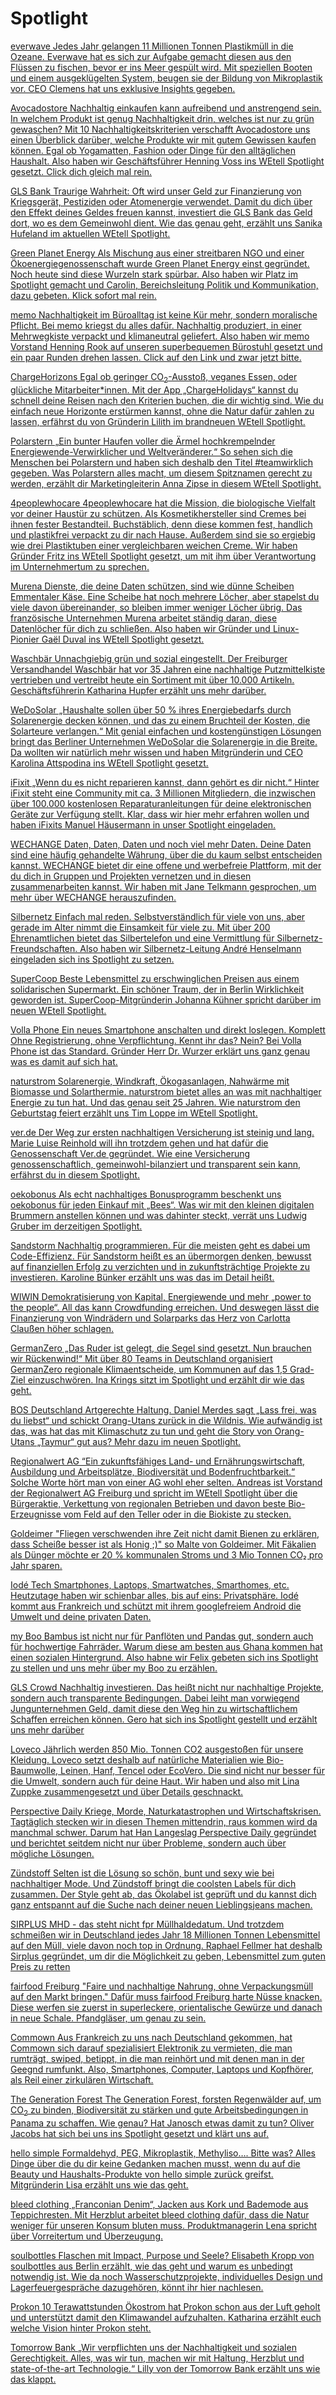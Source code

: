 Spotlight
==========

[everwave Jedes Jahr gelangen 11 Millionen Tonnen Plastikmüll in die Ozeane. Everwave hat es sich zur Aufgabe gemacht diesen aus den Flüssen zu fischen, bevor er ins Meer gespült wird. Mit speziellen Booten und einem ausgeklügelten System, beugen sie der Bildung von Mikroplastik vor. CEO Clemens hat uns exklusive Insights gegeben.](/community/spotlight/everwave/)

[Avocadostore Nachhaltig einkaufen kann aufreibend und anstrengend sein. In welchem Produkt ist genug Nachhaltigkeit drin, welches ist nur zu grün gewaschen? Mit 10 Nachhaltigkeitskriterien verschafft Avocadostore uns einen Überblick darüber, welche Produkte wir mit gutem Gewissen kaufen können. Egal ob Yogamatten, Fashion oder Dinge für den alltäglichen Haushalt. Also haben wir Geschäftsführer Henning Voss ins WEtell Spotlight gesetzt. Click dich gleich mal rein.](/community/spotlight/avocadostore/)

[GLS Bank Traurige Wahrheit: Oft wird unser Geld zur Finanzierung von Kriegsgerät, Pestiziden oder Atomenergie verwendet. Damit du dich über den Effekt deines Geldes freuen kannst, investiert die GLS Bank das Geld dort, wo es dem Gemeinwohl dient. Wie das genau geht, erzählt uns Sanika Hufeland im aktuellen WEtell Spotlight.](/community/spotlight/gls-bank/)

[Green Planet Energy Als Mischung aus einer streitbaren NGO und einer Ökoenergiegenossenschaft wurde Green Planet Energy einst gegründet. Noch heute sind diese Wurzeln stark spürbar. Also haben wir Platz im Spotlight gemacht und Carolin, Bereichsleitung Politik und Kommunikation, dazu gebeten. Klick sofort mal rein.](/community/spotlight/green-planet-energy/)

[memo Nachhaltigkeit im Büroalltag ist keine Kür mehr, sondern moralische Pflicht. Bei memo kriegst du alles dafür. Nachhaltig produziert, in einer Mehrwegkiste verpackt und klimaneutral geliefert. Also haben wir memo Vorstand Henning Rook auf unseren superbequemen Bürostuhl gesetzt und ein paar Runden drehen lassen. Click auf den Link und zwar jetzt bitte.](/community/spotlight/memo/)

[ChargeHorizons Egal ob geringer CO<sub>2</sub>-Ausstoß, veganes Essen, oder glückliche Mitarbeiter\*innen. Mit der App „ChargeHolidays“ kannst du schnell deine Reisen nach den Kriterien buchen, die dir wichtig sind. Wie du einfach neue Horizonte erstürmen kannst, ohne die Natur dafür zahlen zu lassen, erfährst du von Gründerin Lilith im brandneuen WEtell Spotlight.](/community/spotlight/chargehorizons/)

[Polarstern „Ein bunter Haufen voller die Ärmel hochkrempelnder Energiewende-Verwirklicher und Weltveränderer.“ So sehen sich die Menschen bei Polarstern und haben sich deshalb den Titel #teamwirklich gegeben. Was Polarstern alles macht, um diesem Spitznamen gerecht zu werden, erzählt dir Marketingleiterin Anna Zipse in diesem WEtell Spotlight.](/community/spotlight/polarstern/)

[4peoplewhocare 4peoplewhocare hat die Mission, die biologische Vielfalt vor deiner Haustür zu schützen. Als Kosmetikhersteller sind Cremes bei ihnen fester Bestandteil. Buchstäblich, denn diese kommen fest, handlich und plastikfrei verpackt zu dir nach Hause. Außerdem sind sie so ergiebig wie drei Plastiktuben einer vergleichbaren weichen Creme. Wir haben Gründer Fritz ins WEtell Spotlight gesetzt, um mit ihm über Verantwortung im Unternehmertum zu sprechen.](/community/spotlight/4peoplewhocare/)

[Murena Dienste, die deine Daten schützen, sind wie dünne Scheiben Emmentaler Käse. Eine Scheibe hat noch mehrere Löcher, aber stapelst du viele davon übereinander, so bleiben immer weniger Löcher übrig. Das französische Unternehmen Murena arbeitet ständig daran, diese Datenlöcher für dich zu schließen. Also haben wir Gründer und Linux-Pionier Gaël Duval ins WEtell Spotlight gesetzt.](/community/spotlight/murena/)

[Waschbär Unnachgiebig grün und sozial eingestellt. Der Freiburger Versandhandel Waschbär hat vor 35 Jahren eine nachhaltige Putzmittelkiste vertrieben und vertreibt heute ein Sortiment mit über 10.000 Artikeln. Geschäftsführerin Katharina Hupfer erzählt uns mehr darüber.](/community/spotlight/waschbaer/)

[WeDoSolar „Haushalte sollen über 50 % ihres Energiebedarfs durch Solarenergie decken können, und das zu einem Bruchteil der Kosten, die Solarteure verlangen.“ Mit genial einfachen und kostengünstigen Lösungen bringt das Berliner Unternehmen WeDoSolar die Solarenergie in die Breite. Da wollten wir natürlich mehr wissen und haben Mitgründerin und CEO Karolina Attspodina ins WEtell Spotlight gesetzt.](/community/spotlight/wedosolar/)

[iFixit „Wenn du es nicht reparieren kannst, dann gehört es dir nicht.“ Hinter iFixit steht eine Community mit ca. 3 Millionen Mitgliedern, die inzwischen über 100.000 kostenlosen Reparaturanleitungen für deine elektronischen Geräte zur Verfügung stellt. Klar, dass wir hier mehr erfahren wollen und haben iFixits Manuel Häusermann in unser Spotlight eingeladen.](/community/spotlight/ifixit/)

[WECHANGE Daten, Daten, Daten und noch viel mehr Daten. Deine Daten sind eine häufig gehandelte Währung, über die du kaum selbst entscheiden kannst. WECHANGE bietet dir eine offene und werbefreie Plattform, mit der du dich in Gruppen und Projekten vernetzen und in diesen zusammenarbeiten kannst. Wir haben mit Jane Telkmann gesprochen, um mehr über WECHANGE herauszufinden.](/community/spotlight/wechange/)

[Silbernetz Einfach mal reden. Selbstverständlich für viele von uns, aber gerade im Alter nimmt die Einsamkeit für viele zu. Mit über 200 Ehrenamtlichen bietet das Silbertelefon und eine Vermittlung für Silbernetz-Freundschaften. Also haben wir Silbernetz-Leitung André Henselmann eingeladen sich ins Spotlight zu setzen.](/community/spotlight/silbernetz/)

[SuperCoop Beste Lebensmittel zu erschwinglichen Preisen aus einem solidarischen Supermarkt. Ein schöner Traum, der in Berlin Wirklichkeit geworden ist. SuperCoop-Mitgründerin Johanna Kühner spricht darüber im neuen WEtell Spotlight.](/community/spotlight/supercoop/)

[Volla Phone Ein neues Smartphone anschalten und direkt loslegen. Komplett Ohne Registrierung, ohne Verpflichtung. Kennt ihr das? Nein? Bei Volla Phone ist das Standard. Gründer Herr Dr. Wurzer erklärt uns ganz genau was es damit auf sich hat.](/community/spotlight/volla-phone/)

[naturstrom Solarenergie, Windkraft, Ökogasanlagen, Nahwärme mit Biomasse und Solarthermie. naturstrom bietet alles an was mit nachhaltiger Energie zu tun hat. Und das genau seit 25 Jahren. Wie naturstrom den Geburtstag feiert erzählt uns Tim Loppe im WEtell Spotlight.](/community/spotlight/naturstrom/)

[ver.de Der Weg zur ersten nachhaltigen Versicherung ist steinig und lang. Marie Luise Reinhold will ihn trotzdem gehen und hat dafür die Genossenschaft Ver.de gegründet. Wie eine Versicherung genossenschaftlich, gemeinwohl-bilanziert und transparent sein kann, erfährst du in diesem Spotlight.](/community/spotlight/verde/)

[oekobonus Als echt nachhaltiges Bonusprogramm beschenkt uns oekobonus für jeden Einkauf mit „Bees“. Was wir mit den kleinen digitalen Brummern anstellen können und was dahinter steckt, verrät uns Ludwig Gruber im derzeitigen Spotlight.](/community/spotlight/oekobonus/)

[Sandstorm Nachhaltig programmieren. Für die meisten geht es dabei um Code-Effizienz. Für Sandstorm heißt es an übermorgen denken, bewusst auf finanziellen Erfolg zu verzichten und in zukunftsträchtige Projekte zu investieren. Karoline Bünker erzählt uns was das im Detail heißt.](/community/spotlight/sandstorm/)

[WIWIN Demokratisierung von Kapital, Energiewende und mehr „power to the people“. All das kann Crowdfunding erreichen. Und deswegen lässt die Finanzierung von Windrädern und Solarparks das Herz von Carlotta Claußen höher schlagen.](/community/spotlight/wiwin/)

[GermanZero „Das Ruder ist gelegt, die Segel sind gesetzt. Nun brauchen wir Rückenwind!“ Mit über 80 Teams in Deutschland organisiert GermanZero regionale Klimaentscheide, um Kommunen auf das 1,5 Grad-Ziel einzuschwören. Ina Krings sitzt im Spotlight und erzählt dir wie das geht.](/community/spotlight/germanzero/)

[BOS Deutschland Artgerechte Haltung. Daniel Merdes sagt „Lass frei, was du liebst“ und schickt Orang-Utans zurück in die Wildnis. Wie aufwändig ist das, was hat das mit Klimaschutz zu tun und geht die Story von Orang-Utans „Taymur“ gut aus? Mehr dazu im neuen Spotlight.](/community/spotlight/bos-deutschland/)

[Regionalwert AG “Ein zukunftsfähiges Land- und Ernährungswirtschaft, Ausbildung und Arbeitsplätze, Biodiversität und Bodenfruchtbarkeit.“ Solche Worte hört man von einer AG wohl eher selten. Andreas ist Vorstand der Regionalwert AG Freiburg und spricht im WEtell Spotlight über die Bürgeraktie, Verkettung von regionalen Betrieben und davon beste Bio-Erzeugnisse vom Feld auf den Teller oder in die Biokiste zu stecken.](/community/spotlight/regionalwert-ag/)

[Goldeimer "Fliegen verschwenden ihre Zeit nicht damit Bienen zu erklären, dass Scheiße besser ist als Honig ;)" so Malte von Goldeimer. Mit Fäkalien als Dünger möchte er 20 % kommunalen Stroms und 3 Mio Tonnen CO₂ pro Jahr sparen.](/community/spotlight/goldeimer/)

[Iodé Tech Smartphones, Laptops, Smartwatches, Smarthomes, etc. Heutzutage haben wir schienbar alles, bis auf eins: Privatsphäre. Iodé kommt aus Frankreich und schützt mit ihrem googlefreiem Android die Umwelt und deine privaten Daten.](/community/spotlight/iode-tech/)

[my Boo Bambus ist nicht nur für Panflöten und Pandas gut, sondern auch für hochwertige Fahrräder. Warum diese am besten aus Ghana kommen hat einen sozialen Hintergrund. Also habne wir Felix gebeten sich ins Spotlight zu stellen und uns mehr über my Boo zu erzählen.](/community/spotlight/my-boo/)

[GLS Crowd Nachhaltig investieren. Das heißt nicht nur nachhaltige Projekte, sondern auch transparente Bedingungen. Dabei leiht man vorwiegend Jungunternehmen Geld, damit diese den Weg hin zu wirtschaftlichem Schaffen erreichen können. Gero hat sich ins Spotlight gestellt und erzählt uns mehr darüber](/community/spotlight/gls-crowd/)

[Loveco Jährlich werden 850 Mio. Tonnen CO2 ausgestoßen für unsere Kleidung. Loveco setzt deshalb auf natürliche Materialien wie Bio-Baumwolle, Leinen, Hanf, Tencel oder EcoVero. Die sind nicht nur besser für die Umwelt, sondern auch für deine Haut. Wir haben und also mit Lina Zuppke zusammengesetzt und über Details geschnackt.](/community/spotlight/loveco/)

[Perspective Daily Kriege, Morde, Naturkatastrophen und Wirtschaftskrisen. Tagtäglich stecken wir in diesen Themen mittendrin, raus kommen wird da manchmal schwer. Darum hat Han Langeslag Perspective Daily gegründet und berichtet seitdem nicht nur über Probleme, sondern auch über mögliche Lösungen.](/community/spotlight/perspective-daily/)

[Zündstoff Selten ist die Lösung so schön, bunt und sexy wie bei nachhaltiger Mode. Und Zündstoff bringt die coolsten Labels für dich zusammen. Der Style geht ab, das Ökolabel ist geprüft und du kannst dich ganz entspannt auf die Suche nach deiner neuen Lieblingsjeans machen.](/community/spotlight/zundstoff/)

[SIRPLUS MHD - das steht nicht fpr Müllhaldedatum. Und trotzdem schmeißen wir in Deutschland jedes Jahr 18 Millionen Tonnen Lebensmittel auf den Müll, viele davon noch top in Ordnung. Raphael Fellmer hat deshalb Sirplus gegründet, um dir die Möglichkeit zu geben, Lebensmittel zum guten Preis zu retten](/community/spotlight/sirplus/)

[fairfood Freiburg "Faire und nachhaltige Nahrung, ohne Verpackungsmüll auf den Markt bringen." Dafür muss fairfood Freiburg harte Nüsse knacken. Diese werfen sie zuerst in superleckere, orientalische Gewürze und danach in neue Schale. Pfandgläser, um genau zu sein.](/community/spotlight/fairfood-freiburg/)

[Commown Aus Frankreich zu uns nach Deutschland gekommen, hat Commown sich darauf spezialisiert Elektronik zu vermieten, die man rumträgt, swiped, betippt, in die man reinhört und mit denen man in der Geegnd rumfunkt. Also, Smartphones, Computer, Laptops und Kopfhörer, als Reil einer zirkulären Wirtschaft.](/community/spotlight/commown/)

[The Generation Forest The Generation Forest, forsten Regenwälder auf, um CO<sub>2</sub> zu binden, Biodiversität zu stärken und gute Arbeitsbedingungen in Panama zu schaffen. Wie genau? Hat Janosch etwas damit zu tun? Oliver Jacobs hat sich bei uns ins Spotlight gesetzt und klärt uns auf.](/community/spotlight/the-generation-forest/)

[hello simple Formaldehyd, PEG, Mikroplastik, Methyliso…. Bitte was? Alles Dinge über die du dir keine Gedanken machen musst, wenn du auf die Beauty und Haushalts-Produkte von hello simple zurück greifst. Mitgründerin Lisa erzählt uns wie das geht.](/community/spotlight/hello-simple/)

[bleed clothing „Franconian Denim“, Jacken aus Kork und Bademode aus Teppichresten. Mit Herzblut arbeitet bleed clothing dafür, dass die Natur weniger für unseren Konsum bluten muss. Produktmanagerin Lena spricht über Vorreitertum und Überzeugung.](/community/spotlight/bleed-clothing/)

[soulbottles Flaschen mit Impact, Purpose und Seele? Elisabeth Kropp von soulbottles aus Berlin erzählt, wie das geht und warum es unbedingt notwendig ist. Wie da noch Wasserschutzprojekte, individuelles Design und Lagerfeuergespräche dazugehören, könnt ihr hier nachlesen.](/community/spotlight/soulbottles/)

[Prokon 10 Terawattstunden Ökostrom hat Prokon schon aus der Luft geholt und unterstützt damit den Klimawandel aufzuhalten. Katharina erzählt euch welche Vision hinter Prokon steht.](/community/spotlight/prokon/)

[Tomorrow Bank „Wir verpflichten uns der Nachhaltigkeit und sozialen Gerechtigkeit. Alles, was wir tun, machen wir mit Haltung, Herzblut und state-of-the-art Technologie.“ Lilly von der Tomorrow Bank erzählt uns wie das klappt.](/community/spotlight/tomorrow-bank/)
